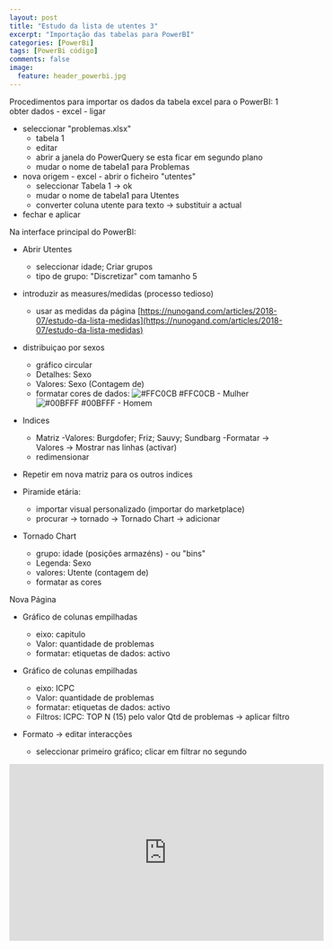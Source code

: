 ```yaml
---
layout: post
title: "Estudo da lista de utentes 3"
excerpt: "Importação das tabelas para PowerBI"
categories: [PowerBi]
tags: [PowerBi código]
comments: false
image:
  feature: header_powerbi.jpg
---
```

Procedimentos para importar os dados da tabela excel para o PowerBI:
1 obter dados - excel - ligar
* seleccionar "problemas.xlsx"
  - tabela 1
  - editar
  - abrir a janela do PowerQuery se esta ficar em segundo plano
  - mudar o nome de tabela1 para Problemas
* nova origem - excel - abrir o ficheiro "utentes"
  - seleccionar Tabela 1 -> ok
  - mudar o nome de tabela1 para Utentes
  - converter coluna utente para texto -> substituir a actual
* fechar e aplicar


Na interface principal do PowerBI:
* Abrir Utentes
  * seleccionar idade; Criar grupos
  - tipo de grupo: "Discretizar" com tamanho 5


* introduzir as measures/medidas (processo tedioso)
  * usar as medidas da página [https://nunogand.com/articles/2018-07/estudo-da-lista-medidas](https://nunogand.com/articles/2018-07/estudo-da-lista-medidas)


* distribuiçao por sexos
  - gráfico circular
  - Detalhes: Sexo
  - Valores: Sexo (Contagem de)
  - formatar cores de dados:
![#FFC0CB](https://placehold.it/15/FFC0CB/000000?text=+) #FFC0CB - Mulher
![#00BFFF](https://placehold.it/15/00BFFF/000000?text=+) #00BFFF - Homem


* Indices
  - Matriz
  -Valores: Burgdofer; Friz; Sauvy; Sundbarg
  -Formatar -> Valores -> Mostrar nas linhas (activar)
  - redimensionar


* Repetir em nova matriz para os outros indices


* Piramide etária:
  - importar visual personalizado (importar do marketplace)
  - procurar -> tornado -> Tornado Chart -> adicionar


* Tornado Chart
  - grupo: idade (posições armazéns) - ou "bins"
  - Legenda: Sexo
  - valores: Utente (contagem de)
  - formatar as cores


Nova Página
* Gráfico de colunas empilhadas
  - eixo: capitulo
  - Valor: quantidade de problemas
  - formatar: etiquetas de dados: activo


* Gráfico de colunas empilhadas
  - eixo: ICPC
  - Valor: quantidade de problemas
  - formatar: etiquetas de dados: activo
  - Filtros: ICPC: TOP N (15) pelo valor Qtd de problemas -> aplicar filtro

* Formato -> editar interacções
  - seleccionar primeiro gráfico; clicar em filtrar no segundo


<iframe width="560" height="315" src="https://www.youtube.com/embed/VB3YgkUr10E?rel=0" frameborder="0" allow="autoplay; encrypted-media" allowfullscreen></iframe>
